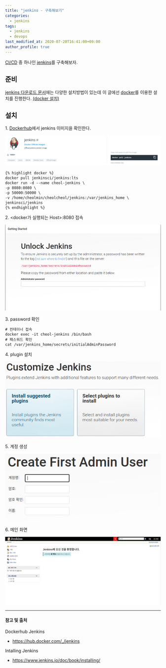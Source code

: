 ```yaml
---
title: "jenkins - 구축해보기"
categories: 
  - jenkins
tags:
  - jenkins
  - devops
last_modified_at: 2020-07-20T16:41:00+09:00
author_profile: true
---
```

[CI/CD](https://en.wikipedia.org/wiki/CI/CD) 중 하나인 [jenkins](https://www.jenkins.io/)를 구축해보자.

## 준비

[jenkins 다운로드 문서](https://www.jenkins.io/download/)에는 다양한 설치방법이 있는데 이 글에선 [docker](https://www.docker.com/)를 이용한 설치를 진행한다. [(docker 설치)](https://docs.docker.com/engine/install/ubuntu/)

## 설치

1\. [Dockerhub](https://hub.docker.com/_/jenkins)에서 jenkins 이미지을 확인한다.

![1](/assets/img/posts/jenkins/install/1.png)

    {% highlight docker %}
    docker pull jenkinsci/jenkins:lts
    docker run -d --name cheol-jenkins \
    -p 8080:8080 \
    -p 50000:50000 \
    -v /home/cheolmin/cheolcheol/jenkins:/var/jenkins_home \
    jenkinsci/jenkins
    {% endhighlight %}

2\. \<docker가 실행되는 Host\>:8080 접속

![2](/assets/img/posts/jenkins/install/2.png)

3\. password 확인

    # 컨테이너 접속
    docker exec -it cheol-jenkins /bin/bash
    # 패스워드 확인
    cat /var/jenkins_home/secrets/initialAdminPassword

4\. plugin 설치

![3](/assets/img/posts/jenkins/install/3.png)

5\. 계정 생성

![4](/assets/img/posts/jenkins/install/4.png)


6\. 메인 화면

![6](/assets/img/posts/jenkins/install/6.png)




---
#### 참고 및 출처


Dockerhub Jenkins
- <https://hub.docker.com/_/jenkins>

Intalling Jenkins
- <https://www.jenkins.io/doc/book/installing/>